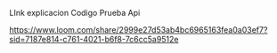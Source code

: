 LInk explicacion Codigo Prueba Api 

https://www.loom.com/share/2999e27d53ab4bc6965163fea0a03ef7?sid=7187e814-c761-4021-b6f8-7c6cc5a9512e

